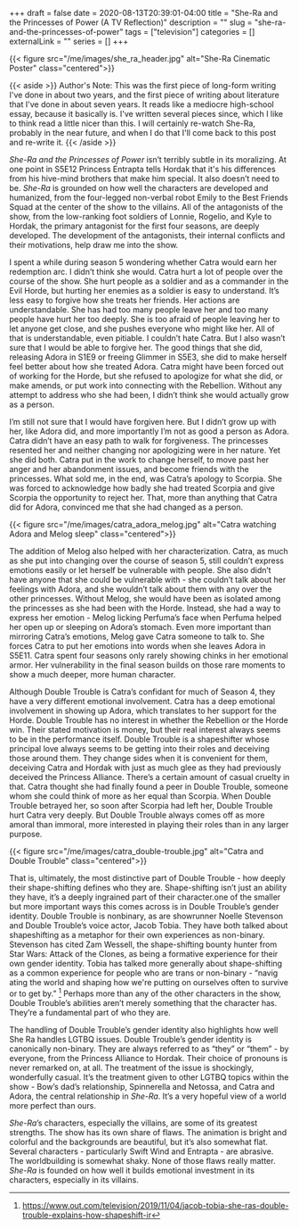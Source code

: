 +++
draft = false
date = 2020-08-13T20:39:01-04:00
title = "She-Ra and the Princesses of Power (A TV Reflection)"
description = ""
slug = "she-ra-and-the-princesses-of-power"
tags = ["television"]
categories = []
externalLink = ""
series = []
+++

{{< figure src="/me/images/she_ra_header.jpg" alt="She-Ra Cinematic Poster" class="centered">}}

{{< aside >}}
Author's Note: This was the first piece of long-form writing I've done in about two years, and the first piece
of writing about literature that I've done in about seven years. It reads like a mediocre high-school essay, because
it basically is. I've written several pieces since, which I like to think read a little nicer than this. I will certainly
re-watch <emph>She-Ra</emph>, probably in the near future, and when I do that I'll come back to this post and re-write it.
{{< /aside >}}

_She-Ra and the Princesses of Power_ isn’t terribly subtle in its moralizing. At one point in S5E12 Princess Entrapta tells Hordak that it's his differences from his hive-mind brothers that make him special. It also doesn’t need to be. _She-Ra_ is grounded on how well the characters are developed and humanized, from the four-legged non-verbal robot Emily to the Best Friends Squad at the center of the show to the villains. All of the antagonists of the show, from the low-ranking foot soldiers of Lonnie, Rogelio, and Kyle to Hordak, the primary antagonist for the  first four seasons, are deeply developed. The development of the antagonists, their internal conflicts and their motivations, help draw me into the show.

I spent a while during season 5 wondering whether Catra would earn her redemption arc. I didn’t think she would. Catra hurt a lot of people over the course of the  show. She hurt people as a soldier and as a commander in the Evil Horde, but hurting her enemies as a soldier is easy to understand. It’s less easy to forgive how she treats her friends. Her actions are understandable. She has had too many people leave her and too many people have hurt her too deeply. She is too afraid of people leaving her to let anyone get close, and she pushes everyone who might like her. All of that is understandable, even pitiable. I couldn’t hate Catra. But I also wasn’t sure that I would be able to forgive her. The good things that she did, releasing Adora in S1E9 or freeing Glimmer in S5E3, she did to make herself feel better about how she treated Adora. Catra might have been forced out of working for the Horde, but she refused to apologize for what she did, or make amends, or put work into connecting with the Rebellion. Without any attempt to address who she had been, I didn’t think she would actually grow as a person.

I’m still not sure that I would have forgiven here. But I didn’t grow up with her, like Adora did, and more importantly I’m not as good a person as Adora. Catra didn’t have an easy path to walk for forgiveness. The princesses resented her and neither changing nor apologizing were in her nature. Yet she did both. Catra put in the  work to change herself, to move past her anger and her abandonment issues, and become friends with the  princesses. What sold me, in the end, was Catra’s apology to Scorpia. She was forced to acknowledge how badly she had treated Scorpia and give Scorpia the opportunity to reject her. That, more than anything that Catra did for Adora, convinced me that she had changed as a person.

{{< figure src="/me/images/catra_adora_melog.jpg" alt="Catra watching Adora and Melog sleep" class="centered">}}

The addition of Melog also helped with her characterization. Catra, as much as she put into changing over the  course of season 5, still couldn’t express emotions easily or let herself be vulnerable with people. She also didn’t have anyone that she could be vulnerable with - she couldn’t talk about her feelings with Adora, and she wouldn’t talk about them with any over the  other princesses. Without Melog, she would have been as isolated among the princesses as she had been with the Horde. Instead, she had a way to express her emotion - Melog licking Perfuma’s face when Perfuma helped her open up or sleeping on Adora’s stomach. Even more important than mirroring Catra’s emotions, Melog gave Catra someone to talk to. She forces Catra to put her emotions into words when she leaves Adora in S5E11. Catra spent four seasons only rarely showing chinks in her emotional armor. Her vulnerability in the final season builds on those rare moments to show a much deeper, more human character.

Although Double Trouble is Catra’s confidant for much of Season 4, they have a very different emotional involvement. Catra has a deep emotional involvement in showing up Adora, which translates to her support for the Horde. Double Trouble has no interest in whether the Rebellion or the Horde win. Their stated motivation is money, but their real interest always seems to be in the performance itself. Double Trouble is a shapeshifter whose principal love always seems to be getting into their roles and deceiving those around them. They change sides when it is convenient for them, deceiving Catra and Hordak with just as much glee as they had previously deceived the Princess Alliance. There’s a certain amount of casual cruelty in that. Catra thought she had finally found a peer in Double Trouble, someone whom she could think of more as her equal than Scorpia. When Double Trouble betrayed her, so soon after Scorpia had left her, Double Trouble hurt Catra very deeply. But Double Trouble always comes off as more amoral than immoral, more interested in playing their roles than in any larger purpose.

{{< figure src="/me/images/catra_double-trouble.jpg" alt="Catra and Double Trouble" class="centered">}}

That is, ultimately, the most distinctive part of Double Trouble - how deeply their shape-shifting defines who they are. Shape-shifting isn’t just an ability they have, it’s a deeply ingrained part of their character.one of the smaller but more important ways this comes across is in Double Trouble’s gender identity. Double Trouble is nonbinary, as are showrunner Noelle Stevenson and Double Trouble’s voice actor, Jacob Tobia. They have both talked about shapeshifting as a metaphor for their own experiences as non-binary. Stevenson has cited Zam Wessell, the shape-shifting bounty hunter from Star Wars: Attack of the Clones, as being a formative experience for their own gender identity. Tobia has talked more generally about shape-shifting as a common experience for people who are trans or non-binary - “navig ating the world and shaping how we're putting on ourselves often to survive or to get by.” [^1] Perhaps more than any of the other characters in the show, Double Trouble’s abilities aren’t merely something that the character has. They’re a fundamental part of who they are.

The handling of Double Trouble’s gender identity also highlights how well She Ra handles LGTBQ issues. Double Trouble’s gender identity is canonically non-binary. They are always referred to as “they” or “them” - by everyone, from the Princess Alliance to Hordak. Their choice of pronouns is never remarked on, at all. The treatment of the issue is shockingly, wonderfully casual. It’s the treatment given to other LGTBQ topics within the show - Bow’s dad’s relationship, Spinnerella and Netossa, and Catra and Adora, the central relationship in _She-Ra_. It’s a very hopeful view of a world more perfect than ours.

_She-Ra_’s characters, especially the villains, are some of its greatest strengths. The show has its own share of flaws. The animation is bright and colorful and the backgrounds are beautiful, but it’s also somewhat flat. Several characters - particularly Swift Wind and Entrapta - are abrasive. The worldbuilding is somewhat shaky. None of those flaws really matter. _She-Ra_ is founded on how well it builds emotional investment in its characters, especially in its villains.

[^1]: https://www.out.com/television/2019/11/04/jacob-tobia-she-ras-double-trouble-explains-how-shapeshift-ir

